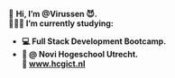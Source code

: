 👋 <b>Hi, I’m @Virussen 😈.<br>
👨🏼‍🎓 I’m currently studying:
 - 💻 Full Stack Development Bootcamp. 
 - 🏦 @ Novi Hogeschool Utrecht.<br>
🔗 www.hcgict.nl 
<!---
Virussen/Virussen is a ✨ special ✨ repository because its `README.md` (this file) appears on your GitHub profile.
You can click the Preview link to take a look at your changes.
--->
